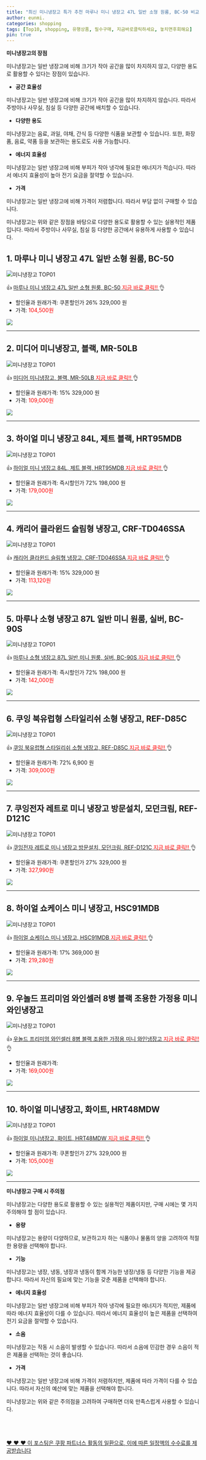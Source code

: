 ```yaml
---
title: "최신 미니냉장고 특가 추천 마루나 미니 냉장고 47L 일반 소형 원룸, BC-50 비교 장점"
author: eunmi.
categories: shopping
tags: [Top10, shopping, 유행상품, 필수구매, 지금바로클릭하세요, 놓치면후회해요]
pin: true
---
```

**미니냉장고의 장점**

미니냉장고는 일반 냉장고에 비해 크기가 작아 공간을 많이 차지하지 않고, 다양한 용도로 활용할 수 있다는 장점이 있습니다.

* **공간 효율성**

미니냉장고는 일반 냉장고에 비해 크기가 작아 공간을 많이 차지하지 않습니다. 따라서 주방이나 사무실, 침실 등 다양한 공간에 배치할 수 있습니다.

* **다양한 용도**

미니냉장고는 음료, 과일, 야채, 간식 등 다양한 식품을 보관할 수 있습니다. 또한, 화장품, 음료, 약품 등을 보관하는 용도로도 사용 가능합니다.

* **에너지 효율성**

미니냉장고는 일반 냉장고에 비해 부피가 작아 냉각에 필요한 에너지가 적습니다. 따라서 에너지 효율성이 높아 전기 요금을 절약할 수 있습니다.

* **가격**

미니냉장고는 일반 냉장고에 비해 가격이 저렴합니다. 따라서 부담 없이 구매할 수 있습니다.

미니냉장고는 위와 같은 장점을 바탕으로 다양한 용도로 활용할 수 있는 실용적인 제품입니다. 따라서 주방이나 사무실, 침실 등 다양한 공간에서 유용하게 사용할 수 있습니다.

   

## 1. 마루나 미니 냉장고 47L 일반 소형 원룸, BC-50

![미니냉장고 TOP01](https://thumbnail9.coupangcdn.com/thumbnails/remote/230x230ex/image/vendor_inventory/a711/abcd27f1d8a7a2ce839ba200151c1bb566757a334647dca88f3f514a76a9.jpg)


👍 [마루나 미니 냉장고 47L 일반 소형 원룸, BC-50 <font color=red> 지금 바로 클릭!! </font> ](https://link.coupang.com/re/AFFSDP?lptag=AF3617701&subid=GithubCoopas&pageKey=7276356964&traceid=V0-153&itemId=18568383265&vendorItemId=84932869457) 👌 


- 할인율과 원래가격: 쿠폰할인가 26%  329,000   원
- 가격: <span style='color:red'>104,500원</span>

[![](/discount_price.png)](https://link.coupang.com/re/AFFSDP?lptag=AF3617701&subid=GithubCoopas&pageKey=7276356964&traceid=V0-153&itemId=18568383265&vendorItemId=84932869457)

---


   

## 2. 미디어 미니냉장고, 블랙, MR-50LB

![미니냉장고 TOP01](https://thumbnail7.coupangcdn.com/thumbnails/remote/230x230ex/image/retail/images/1101274026686434-ef4ba74f-2cae-4baa-8464-04ac3e939006.jpg)


👍 [미디어 미니냉장고, 블랙, MR-50LB <font color=red> 지금 바로 클릭!! </font> ](https://link.coupang.com/re/AFFSDP?lptag=AF3617701&subid=GithubCoopas&pageKey=7477935144&traceid=V0-153&itemId=19526913118&vendorItemId=3090914802) 👌 


- 할인율과 원래가격: 15%  329,000   원
- 가격: <span style='color:red'>109,000원</span>

[![](/discount_price.png)](https://link.coupang.com/re/AFFSDP?lptag=AF3617701&subid=GithubCoopas&pageKey=7477935144&traceid=V0-153&itemId=19526913118&vendorItemId=3090914802)

---


   

## 3. 하이얼 미니 냉장고 84L, 제트 블랙, HRT95MDB

![미니냉장고 TOP01](https://thumbnail7.coupangcdn.com/thumbnails/remote/230x230ex/image/retail/images/5324906617645049-5f1990a1-1d40-41d8-b909-18d3f57f221e.jpg)


👍 [하이얼 미니 냉장고 84L, 제트 블랙, HRT95MDB <font color=red> 지금 바로 클릭!! </font> ](https://link.coupang.com/re/AFFSDP?lptag=AF3617701&subid=GithubCoopas&pageKey=6675320407&traceid=V0-153&itemId=15377872381&vendorItemId=82597934046) 👌 


- 할인율과 원래가격: 즉시할인가 72%  198,000   원
- 가격: <span style='color:red'>179,000원</span>

[![](/discount_price.png)](https://link.coupang.com/re/AFFSDP?lptag=AF3617701&subid=GithubCoopas&pageKey=6675320407&traceid=V0-153&itemId=15377872381&vendorItemId=82597934046)

---


   

## 4. 캐리어 클라윈드 슬림형 냉장고, CRF-TD046SSA

![미니냉장고 TOP01](https://thumbnail10.coupangcdn.com/thumbnails/remote/230x230ex/image/rs_quotation_api/l3nee3bf/ef46e22274c4485797b957331da77a27.jpg)


👍 [캐리어 클라윈드 슬림형 냉장고, CRF-TD046SSA <font color=red> 지금 바로 클릭!! </font> ](https://link.coupang.com/re/AFFSDP?lptag=AF3617701&subid=GithubCoopas&pageKey=7102076684&traceid=V0-153&itemId=17730494773&vendorItemId=84895227926) 👌 


- 할인율과 원래가격: 15%  329,000   원
- 가격: <span style='color:red'>113,120원</span>

[![](/discount_price.png)](https://link.coupang.com/re/AFFSDP?lptag=AF3617701&subid=GithubCoopas&pageKey=7102076684&traceid=V0-153&itemId=17730494773&vendorItemId=84895227926)

---


   

## 5. 마루나 소형 냉장고 87L 일반 미니 원룸, 실버, BC-90S

![미니냉장고 TOP01](https://thumbnail8.coupangcdn.com/thumbnails/remote/230x230ex/image/vendor_inventory/77f7/a6265b0a850d2f4c2cf7920f16f5c33b47512cd7e500cf5a0312ba1c2b94.jpg)


👍 [마루나 소형 냉장고 87L 일반 미니 원룸, 실버, BC-90S <font color=red> 지금 바로 클릭!! </font> ](https://link.coupang.com/re/AFFSDP?lptag=AF3617701&subid=GithubCoopas&pageKey=7115422652&traceid=V0-153&itemId=17801051485&vendorItemId=84965122478) 👌 


- 할인율과 원래가격: 즉시할인가 72%  198,000   원
- 가격: <span style='color:red'>142,000원</span>

[![](/discount_price.png)](https://link.coupang.com/re/AFFSDP?lptag=AF3617701&subid=GithubCoopas&pageKey=7115422652&traceid=V0-153&itemId=17801051485&vendorItemId=84965122478)

---


   

## 6. 쿠잉 북유럽형 스타일리쉬 소형 냉장고, REF-D85C

![미니냉장고 TOP01](https://thumbnail8.coupangcdn.com/thumbnails/remote/230x230ex/image/retail/images/2271839915961915-2d99ad52-1d8f-4d8f-ba07-04bff7458797.jpg)


👍 [쿠잉 북유럽형 스타일리쉬 소형 냉장고, REF-D85C <font color=red> 지금 바로 클릭!! </font> ](https://link.coupang.com/re/AFFSDP?lptag=AF3617701&subid=GithubCoopas&pageKey=4945299444&traceid=V0-153&itemId=6522351394&vendorItemId=73816867947) 👌 


- 할인율과 원래가격: 72%  6,900   원
- 가격: <span style='color:red'>309,000원</span>

[![](/discount_price.png)](https://link.coupang.com/re/AFFSDP?lptag=AF3617701&subid=GithubCoopas&pageKey=4945299444&traceid=V0-153&itemId=6522351394&vendorItemId=73816867947)

---


   

## 7. 쿠잉전자 레트로 미니 냉장고 방문설치, 모던크림, REF-D121C

![미니냉장고 TOP01](https://thumbnail8.coupangcdn.com/thumbnails/remote/230x230ex/image/retail/images/119739438461429-810ad16b-7ad7-47dd-89b0-72f2d60a9ced.jpg)


👍 [쿠잉전자 레트로 미니 냉장고 방문설치, 모던크림, REF-D121C <font color=red> 지금 바로 클릭!! </font> ](https://link.coupang.com/re/AFFSDP?lptag=AF3617701&subid=GithubCoopas&pageKey=5568604952&traceid=V0-153&itemId=15093100911&vendorItemId=82315171669) 👌 


- 할인율과 원래가격: 쿠폰할인가 27%  329,000   원
- 가격: <span style='color:red'>327,990원</span>

[![](/discount_price.png)](https://link.coupang.com/re/AFFSDP?lptag=AF3617701&subid=GithubCoopas&pageKey=5568604952&traceid=V0-153&itemId=15093100911&vendorItemId=82315171669)

---


   

## 8. 하이얼 쇼케이스 미니 냉장고, HSC91MDB

![미니냉장고 TOP01](https://thumbnail7.coupangcdn.com/thumbnails/remote/230x230ex/image/retail/images/455551049151447-3d87e042-33af-4e3d-9d2a-2d93abf2f7d2.jpg)


👍 [하이얼 쇼케이스 미니 냉장고, HSC91MDB <font color=red> 지금 바로 클릭!! </font> ](https://link.coupang.com/re/AFFSDP?lptag=AF3617701&subid=GithubCoopas&pageKey=6978493189&traceid=V0-153&itemId=17039607200&vendorItemId=84214471342) 👌 


- 할인율과 원래가격: 17%  369,000   원
- 가격: <span style='color:red'>219,280원</span>

[![](/discount_price.png)](https://link.coupang.com/re/AFFSDP?lptag=AF3617701&subid=GithubCoopas&pageKey=6978493189&traceid=V0-153&itemId=17039607200&vendorItemId=84214471342)

---


   

## 9. 우놀드 프리미엄 와인셀러 8병 블랙 조용한 가정용 미니 와인냉장고

![미니냉장고 TOP01](https://thumbnail10.coupangcdn.com/thumbnails/remote/230x230ex/image/vendor_inventory/185c/a1e329814013994539a4486d62671c6fca8b709f21d951870ef99b9578d0.jpg)


👍 [우놀드 프리미엄 와인셀러 8병 블랙 조용한 가정용 미니 와인냉장고 <font color=red> 지금 바로 클릭!! </font> ](https://link.coupang.com/re/AFFSDP?lptag=AF3617701&subid=GithubCoopas&pageKey=7638831184&traceid=V0-153&itemId=20291068643&vendorItemId=87377313162) 👌 


- 할인율과 원래가격: 
- 가격: <span style='color:red'>169,000원</span>

[![](/discount_price.png)](https://link.coupang.com/re/AFFSDP?lptag=AF3617701&subid=GithubCoopas&pageKey=7638831184&traceid=V0-153&itemId=20291068643&vendorItemId=87377313162)

---


   

## 10. 하이얼 미니냉장고, 화이트, HRT48MDW

![미니냉장고 TOP01](https://thumbnail10.coupangcdn.com/thumbnails/remote/230x230ex/image/retail/images/3735761239444741-1e028f81-b58b-4bda-87ed-b50c9971ba3c.jpg)


👍 [하이얼 미니냉장고, 화이트, HRT48MDW <font color=red> 지금 바로 클릭!! </font> ](https://link.coupang.com/re/AFFSDP?lptag=AF3617701&subid=GithubCoopas&pageKey=6397740251&traceid=V0-153&itemId=13667910793&vendorItemId=4041829789) 👌 


- 할인율과 원래가격: 쿠폰할인가 27%  329,000   원
- 가격: <span style='color:red'>105,000원</span>

[![](/discount_price.png)](https://link.coupang.com/re/AFFSDP?lptag=AF3617701&subid=GithubCoopas&pageKey=6397740251&traceid=V0-153&itemId=13667910793&vendorItemId=4041829789)

---
**미니냉장고 구매 시 주의점**

미니냉장고는 다양한 용도로 활용할 수 있는 실용적인 제품이지만, 구매 시에는 몇 가지 주의해야 할 점이 있습니다.

* **용량**

미니냉장고는 용량이 다양하므로, 보관하고자 하는 식품이나 물품의 양을 고려하여 적절한 용량을 선택해야 합니다.

* **기능**

미니냉장고는 냉장, 냉동, 냉장과 냉동이 함께 가능한 냉장/냉동 등 다양한 기능을 제공합니다. 따라서 자신의 필요에 맞는 기능을 갖춘 제품을 선택해야 합니다.

* **에너지 효율성**

미니냉장고는 일반 냉장고에 비해 부피가 작아 냉각에 필요한 에너지가 적지만, 제품에 따라 에너지 효율성이 다를 수 있습니다. 따라서 에너지 효율성이 높은 제품을 선택하여 전기 요금을 절약할 수 있습니다.

* **소음**

미니냉장고는 작동 시 소음이 발생할 수 있습니다. 따라서 소음에 민감한 경우 소음이 적은 제품을 선택하는 것이 좋습니다.

* **가격**

미니냉장고는 일반 냉장고에 비해 가격이 저렴하지만, 제품에 따라 가격이 다를 수 있습니다. 따라서 자신의 예산에 맞는 제품을 선택해야 합니다.

미니냉장고는 위와 같은 주의점을 고려하여 구매하면 더욱 만족스럽게 사용할 수 있습니다.<br><br><br><br><br> [ ❤ ❤ ❤ 이 포스팅은 쿠팡 파트너스 활동의 일환으로, 이에 따른 일정액의 수수료를 제공받습니다](https://link.coupang.com/a/bcEFyh)